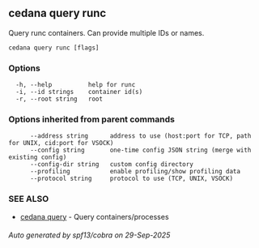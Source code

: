 ## cedana query runc

Query runc containers. Can provide multiple IDs or names.

```
cedana query runc [flags]
```

### Options

```
  -h, --help          help for runc
  -i, --id strings    container id(s)
  -r, --root string   root
```

### Options inherited from parent commands

```
      --address string      address to use (host:port for TCP, path for UNIX, cid:port for VSOCK)
      --config string       one-time config JSON string (merge with existing config)
      --config-dir string   custom config directory
      --profiling           enable profiling/show profiling data
      --protocol string     protocol to use (TCP, UNIX, VSOCK)
```

### SEE ALSO

* [cedana query](cedana_query.md)	 - Query containers/processes

###### Auto generated by spf13/cobra on 29-Sep-2025
